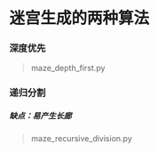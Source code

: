 # 迷宫生成的两种算法

### 深度优先

> maze_depth_first.py

### 递归分割

##### 缺点：易产生长廊

> maze_recursive_division.py

